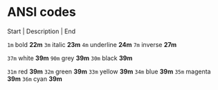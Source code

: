 
# ANSI codes

Start | Description | End

 `1m`   bold       __22m__
 `3m`   italic     __23m__
 `4m`   underline  __24m__
 `7m`   inverse    __27m__

 `37m`  white      __39m__
 `90m`  grey       __39m__
 `30m`  black      __39m__

 `31m`  red        __39m__
 `32m`  green      __39m__
 `33m`  yellow     __39m__
 `34m`  blue       __39m__
 `35m`  magenta    __39m__
 `36m`  cyan       __39m__

